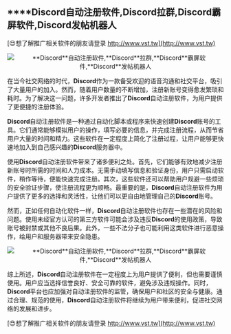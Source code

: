 ## ****Discord**自动注册软件,**Discord**拉群,**Discord**霸屏软件,**Discord**发帖机器人**

[😍想了解推广相关软件的朋友请登录 http://www.vst.tw](http://www.vst.tw)

 <center><img src="https://vst.tw/MP4/tuiguang/png/4.png" alt="**Discord**自动注册软件,**Discord**拉群,**Discord**霸屏软件,**Discord**发帖机器人"></center>

在当今社交网络的时代，**Discord**作为一款备受欢迎的语音沟通和社交平台，吸引了大量用户的加入。然而，随着用户数量的不断增加，注册新账号变得愈发繁琐和耗时。为了解决这一问题，许多开发者推出了**Discord**自动注册软件，为用户提供了更便捷的注册体验。

**Discord**自动注册软件是一种通过自动化脚本或程序来快速创建**Discord**账号的工具。它们通常能够模拟用户的操作，填写必要的信息，并完成注册流程，从而节省用户大量的时间和精力。这些软件在一定程度上简化了注册过程，让用户能够更快速地加入到自己感兴趣的**Discord**服务器中。

使用**Discord**自动注册软件带来了诸多便利之处。首先，它们能够有效地减少注册新账号时所需的时间和人力成本。无需手动填写信息和验证身份，用户只需启动软件，稍作等待，便能快速完成注册。其次，这些软件还可以帮助用户规避一些烦琐的安全验证步骤，使注册流程更为顺畅。最重要的是，**Discord**自动注册软件为用户提供了更多的选择和灵活性，让他们可以更自由地管理自己的**Discord**账号。

然而，正如任何自动化软件一样，**Discord**自动注册软件也存在一些潜在的风险和问题。使用未经官方认可的第三方软件可能会涉及违反**Discord**的使用政策，导致账号被封禁或其他不良后果。此外，一些不法分子也可能利用这类软件进行恶意操作，给用户和服务器带来安全隐患。

 <center><img src="https://vst.tw/MP4/tuiguang/png/2.png" alt="**Discord**自动注册软件,**Discord**拉群,**Discord**霸屏软件,**Discord**发帖机器人"></center>

综上所述，**Discord**自动注册软件在一定程度上为用户提供了便利，但也需要谨慎使用。用户应当选择信誉良好、安全可靠的软件，避免涉及违规操作。同时，**Discord**平台也应加强对自动注册软件的监管，确保用户和社区的安全与健康。通过合理、规范的使用，**Discord**自动注册软件将继续为用户带来便利，促进社交网络的发展和进步。

[😍想了解推广相关软件的朋友请登录 http://www.vst.tw](http://www.vst.tw)



